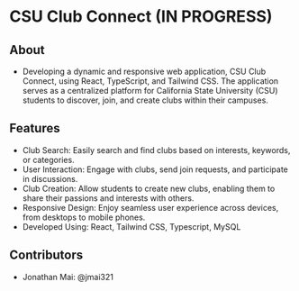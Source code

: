 # CSU Club Connect (IN PROGRESS)

## About
* Developing a dynamic and responsive web application, CSU Club Connect, using React, TypeScript, and Tailwind CSS. The application serves as a centralized platform for California State University (CSU) students to discover, join, and create clubs within their campuses.

## Features  
* Club Search: Easily search and find clubs based on interests, keywords, or categories.
* User Interaction: Engage with clubs, send join requests, and participate in discussions.
* Club Creation: Allow students to create new clubs, enabling them to share their passions and interests with others.
* Responsive Design: Enjoy seamless user experience across devices, from desktops to mobile phones.
* Developed Using: React, Tailwind CSS, Typescript, MySQL

## Contributors
* Jonathan Mai: @jmai321
